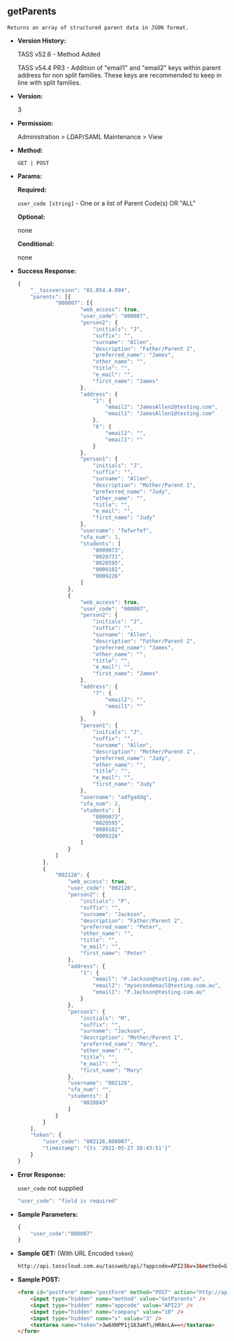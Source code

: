 **getParents**
----
	Returns an array of structured parent data in JSON format.

* **Version History:**

	TASS v52.6 - Method Added
	
	TASS v54.4 PR3 - Addition of "email1" and "email2" keys within parent address for non split families. These keys are recommended to keep in line with split families.

* **Version:**

	3

* **Permission:**

   Administration > LDAP/SAML Maintenance > View

* **Method:**

	`GET | POST`
  
* **Params:**

   **Required:**
 
	`user_code [string]` - One or a list of Parent Code(s) OR "ALL"

   **Optional:**

	none

   **Conditional:**

	none

* **Success Response:**

    ```javascript
    {
		"__tassversion": "01.054.4.094",
		"parents": [{
				"000007": [{
						"web_access": true,
						"user_code": "000007",
						"person2": {
							"initials": "J",
							"suffix": "",
							"surname": "Allen",
							"description": "Father/Parent 2",
							"preferred_name": "James",
							"other_name": "",
							"title": "",
							"e_mail": "",
							"first_name": "James"
						},
						"address": {
							"1": {
								"email2": "JamesAllen2@testing.com",
								"email1": "JamesAllen1@testing.com"
							},
							"6": {
								"email2": "",
								"email1": ""
							}
						},
						"person1": {
							"initials": "J",
							"suffix": "",
							"surname": "Allen",
							"description": "Mother/Parent 1",
							"preferred_name": "Judy",
							"other_name": "",
							"title": "",
							"e_mail": "",
							"first_name": "Judy"
						},
						"username": "fwfwrfef",
						"sfa_num": 1,
						"students": [
							"0009073",
							"0020771",
							"0020595",
							"0009102",
							"0009226"
						]
					},
					{
						"web_access": true,
						"user_code": "000007",
						"person2": {
							"initials": "J",
							"suffix": "",
							"surname": "Allen",
							"description": "Father/Parent 2",
							"preferred_name": "James",
							"other_name": "",
							"title": "",
							"e_mail": "",
							"first_name": "James"
						},
						"address": {
							"7": {
								"email2": "",
								"email1": ""
							}
						},
						"person1": {
							"initials": "J",
							"suffix": "",
							"surname": "Allen",
							"description": "Mother/Parent 1",
							"preferred_name": "Judy",
							"other_name": "",
							"title": "",
							"e_mail": "",
							"first_name": "Judy"
						},
						"username": "adfgaddg",
						"sfa_num": 2,
						"students": [
							"0009073",
							"0020595",
							"0009102",
							"0009226"
						]
					}
				]
			},
			{
				"002126": {
					"web_access": true,
					"user_code": "002126",
					"person2": {
						"initials": "P",
						"suffix": "",
						"surname": "Jackson",
						"description": "Father/Parent 2",
						"preferred_name": "Peter",
						"other_name": "",
						"title": "",
						"e_mail": "",
						"first_name": "Peter"
					},
					"address": {
						"1": {
							"email": "P.Jackson@testing.com.au",
							"email2": "mysecondemail@testing.com.au",
							"email1": "P.Jackson@testing.com.au"
						}
					},
					"person1": {
						"initials": "M",
						"suffix": "",
						"surname": "Jackson",
						"description": "Mother/Parent 1",
						"preferred_name": "Mary",
						"other_name": "",
						"title": "",
						"e_mail": "",
						"first_name": "Mary"
					},
					"username": "002126",
					"sfa_num": "",
					"students": [
						"0020843"
					]
				}
			}
		],
		"token": {
			"user_code": "002126,000007",
			"timestamp": "{ts '2021-05-27 16:43:51'}"
		}
	}
    ```
 
* **Error Response:**

    `user_code` not supplied
    ```javascript
    "user_code": "field is required"
    ```
    
* **Sample Parameters:**

	```javascript
	{
		"user_code":"000007"
	}
	```

* **Sample GET:** (With URL Encoded `token`)

	```HTML
	http://api.tasscloud.com.au/tassweb/api/?appcode=API23&v=3&method=GetParents&token=3w6XHPP1j163aHf%2FHRAnLA%3D%3D&company=10
	```
  
* **Sample POST:**

	```HTML
	<form id="postForm" name="postForm" method="POST" action="http://api.tasscloud.com.au/tassweb/api/">
		<input type="hidden" name="method" value="GetParents" />
		<input type="hidden" name="appcode" value="API23" />
		<input type="hidden" name="company" value="10" />
		<input type="hidden" name="v" value="3" />
		<textarea name="token">3w6XHPP1j163aHf\/HRAnLA==</textarea>
	</form>
	```
